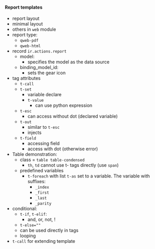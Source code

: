 #### Report templates
- report layout
- minimal layout
- others in `web` module
- report type:
	- `qweb-pdf`
	- `qweb-html`
- record `ir.actions.report` 
	- model:
		- specifies the model as the data source
	- binding_model_id:
		- sets the gear icon
- tag attributes
	- `t-call`
	- `t-set`
		- variable declare
		- `t-value`
			- can use python expression
	- `t-esc`
		- can access without dot (declared variable)
	- `t-out`
		- similar to `t-esc`
		- injects
	- `t-field`
		- accessing field
		- access with dot (otherwise error)
- Table demonstration:
	- class = `table table-condensed`
		- `th`, `td` cannot use t- tags directly (use `span`)
	- predefined variables
		- `t-foreach` with list `t-as` set to a variable. The variable with suffixes:
			- `_index`
			- `_first`
			- `_last`
			- `_parity`
- conditional:
	- `t-if`, `t-elif`:
		- and, or, not, !
	- `t-else=""`
	- can be used directly in tags
	- looping
- `t-call` for extending template